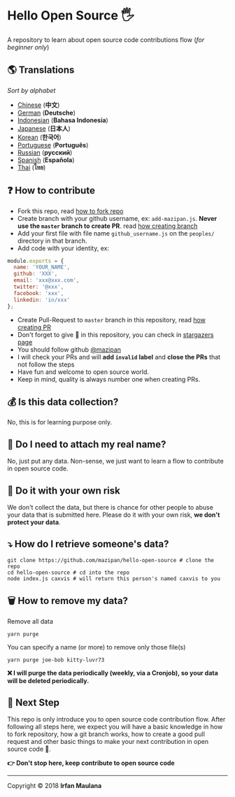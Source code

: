 ﻿# Hello Open Source 🖐️
 

A repository to learn about open source code contributions flow (_for beginner only_)

## 🌎 Translations

*Sort by alphabet*

- [Chinese](https://github.com/mazipan/hello-open-source/blob/master/README-CHI.md) (**中文**)
- [German](https://github.com/mazipan/hello-open-source/blob/master/README-DE.md) (**Deutsche**)
- [Indonesian](https://github.com/mazipan/hello-open-source/blob/master/README-ID.md) (**Bahasa Indonesia**)
- [Japanese](https://github.com/mazipan/hello-open-source/blob/master/README-JP.md) (**日本人**)
- [Korean](https://github.com/mazipan/hello-open-source/blob/master/README-KR.md) (**한국어**)
- [Portuguese](https://github.com/mazipan/hello-open-source/blob/master/README-PT-BR.md) (**Português**)
- [Russian](https://github.com/mazipan/hello-open-source/blob/master/README-RU.md) (**русский**)
- [Spanish](https://github.com/mazipan/hello-open-source/blob/master/README-ES.md) (**Española**)
- [Thai](https://github.com/mazipan/hello-open-source/blob/master/README-TH.md) (**ไทย**)

## ❓ How to contribute

- Fork this repo, read [how to fork repo](https://help.github.com/articles/fork-a-repo/)
- Create branch with your github username, ex: `add-mazipan.js`. **Never use the `master` branch to create PR**.
  read [how creating branch](https://help.github.com/articles/creating-and-deleting-branches-within-your-repository/)
- Add your first file with file name `github_username.js` on the `peoples/` directory in that branch.
- Add code with your identity, ex:

```js
module.exports = {
  name: 'YOUR_NAME',
  github: 'XXX',
  email: 'xxx@xxx.com',
  twitter: '@xxx',
  facebook: 'xxx',
  linkedin: 'in/xxx'
};
```

- Create Pull-Request to `master` branch in this repository, read [how creating PR](https://help.github.com/articles/creating-a-pull-request/)
- Don't forget to give 🌟 in this repository, you can check in [stargazers page](https://github.com/mazipan/hello-open-source/stargazers)
- You should follow github [@mazipan](https://github.com/mazipan)
- I will check your PRs and will **add `invalid` label** and **close the PRs** that not follow the steps
- Have fun and welcome to open source world.
- Keep in mind, quality is always number one when creating PRs.

## 💰 Is this data collection?

No, this is for learning purpose only.

## 🥶 Do I need to attach my real name?

No, just put any data. Non-sense, we just want to learn a flow to contribute in open source code.

## 🙈 Do it with your own risk

We don't collect the data, but there is chance for other people to abuse your data that is submitted here. 
Please do it with your own risk, **we don't protect your data**.

## ⤵️ How do I retrieve someone's data?

```shell
git clone https://github.com/mazipan/hello-open-source # clone the repo
cd hello-open-source # cd into the repo
node index.js caxvis # will return this person's named caxvis to you
```

## 🗑️ How to remove my data?

Remove all data

```shell
yarn purge
```

You can specify a name (or more) to remove only those file(s)

```shell
yarn purge joe-bob kitty-luvr73
```

**❌ I will purge the data periodically (weekly, via a Cronjob), so your data will be deleted periodically.**

## 🚶 Next Step

This repo is only introduce you to open source code contribution flow.
After following all steps here, we expect you will have a basic knowledge in how to fork repository, how a git branch works, how to create a good pull request and other basic things to make your next contribution in open source code 🥳.

**👉 Don't stop here, keep contribute to open source code**

---

Copyright © 2018 **Irfan Maulana**

